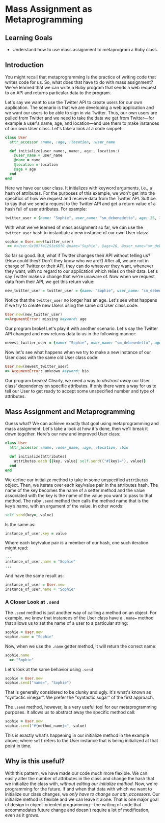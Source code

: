# Mass Assignment as Metaprogramming

## Learning Goals

- Understand how to use mass assignment to metaprogram a Ruby class.

## Introduction

You might recall that metaprogramming is the practice of writing code that
writes code for us. So, what does that have to do with mass assignment? We've
learned that we can write a Ruby program that sends a web request to an API and
returns particular data to the program.

Let's say we want to use the Twitter API to create users for our own
application. The scenario is that we are developing a web application and we
want our users to be able to sign in via Twitter. Thus, our own users are pulled
from Twitter and we need to take the data we get from Twitter—for example a
user's name, age, and location—and use them to make instances of our own User
class. Let's take a look at a code snippet:


```ruby
class User
  attr_accessor :name, :age, :location, :user_name

  def initialize(user_name:, name:, age:, location:)
    @user_name = user_name
    @name = name
    @location = location
    @age = age
  end
end
```

Here we have our user class. It initializes with keyword arguments, i.e., a hash
of attributes. For the purposes of this example, we won't get into the specifics
of how we request and receive data from the Twitter API. Suffice to say that we
send a request to the Twitter API and get a return value of a hash full of user
attributes. For example:

```ruby
twitter_user = {name: "Sophie", user_name: "sm_debenedetto", age: 26, location: "NY, NY"}
```

With what we've learned of mass assignment so far, we can use the `twitter_user`
hash to instantiate a new instance of our own User class:

```ruby
sophie = User.new(twitter_user)
 => #<User:0x007fa1293e68f0 @name="Sophie", @age=26, @user_name="sm_debenedetto", @location="NY, NY">
```

So far so good. But, what if Twitter changes their API without telling us? (How
could they? Don't they know who we are?) After all, we are not in charge of
Twitter or their API, they can do whatever they want, whenever they want, with
no regard to our application which relies on their data. Let's say Twitter makes
a change that we're unaware of. Now when we request data from their API, we get
this return value:

```ruby
new_twitter_user = twitter_user = {name: "Sophie", user_name: "sm_debenedetto", location: "NY, NY"}
```

Notice that the `twitter_user` no longer has an age.  Let's see what happens if
we try to create new Users using the same old User class code:

```ruby
User.new(new_twitter_user)
=>ArgumentError: missing keyword: age
```

Our program broke! Let's play it with another scenario. Let's say the Twitter API changed and now returns data to us in the following manner:

```ruby
newest_twitter_user = {name: "Sophie", user_name: "sm_debenedetto", age: 26, location: "NY, NY", bio: "I'm a programmer living in NY!"}
```

Now let's see what happens when we try to make a new instance of our User class
with the same old User class code:

```ruby
User.new(newest_twitter_user)
=> ArgumentError: unknown keyword: bio
```

Our program breaks! Clearly, we need a way to *abstract away* our User class'
dependency on specific attributes. If only there were a way for us to tell our
User to get ready to accept some unspecified number and type of attributes.

## Mass Assignment and Metaprogramming

Guess what? We can achieve exactly that goal using metaprogramming and mass
assignment. Let's take a look at how it's done, then we'll break it down
together. Here's our new and improved User class:

```ruby
class User
  attr_accessor :name, :user_name, :age, :location, :bio

  def initialize(attributes)
    attributes.each {|key, value| self.send(("#{key}="), value)}
  end
end
```

We define our initialize method to take in some unspecified `attributes` object.
Then, we iterate over each key/value pair in the attributes hash. The name of
the key becomes the name of a setter method and the value associated with the
key is the name of the value you want to pass to that method. The ruby `.send`
method then calls the method name that is the key’s name, with an argument of
the value. In other words:

```ruby
self.send(key=, value)
```

Is the same as:

```ruby
instance_of_user.key = value
```

Where each key/value pair is a member of our hash, one such iteration might read:

```ruby
...
instance_of_user.name = "Sophie"
...
```

And have the same result as:

```ruby
instance_of_user = User.new
instance_of_user.name = "Sophie"
```

### A Closer Look at `.send`

The `.send` method is just another way of calling a method on an object. For
example, we know that instances of the User class have a `.name=` method that
allows us to set the name of a user to a particular string:

```ruby
sophie = User.new
sophie.name = "Sophie"
```

Now, when we use the `.name` getter method, it will return the correct name:

```ruby
sophie.name
  => "Sophie"
```

Let's look at the same behavior using `.send`

```ruby
sophie = User.new
sophie.send("name=", "Sophie")
```

That is generally considered to be clunky and ugly. It's what's known as
"syntactic vinegar". We prefer the "syntactic sugar" of the first approach.

The `.send` method, however, is a very useful tool for our metaprogramming
purposes. It allows us to abstract away the specific method call:

```ruby
sophie = User.new
sophie.send("#{method_name}=", value)
```

This is exactly what's happening in our initialize method in the example above,
where `self` refers to the User instance that is being initialized at that point
in time.

## Why is this useful?

With this pattern, we have made our code much more flexible. We can easily alter
the number of attributes in the class and change the hash that we initialize the
class with, *without editing our initialize method.* Now, we're programming for
the future. If and when that data with which we want to initialize our class
changes, we *only have to change our attr_accessors*. Our initialize method is
flexible and we can leave it alone. That is one major goal of design in
object-oriented programming––the writing of code that accommodates future change
and doesn't require a lot of modification, even as it grows.
